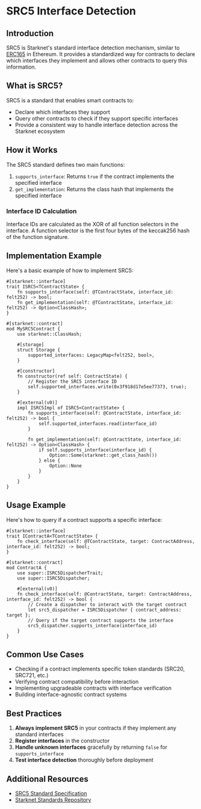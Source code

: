 # SRC5 Interface Detection

## Introduction

SRC5 is Starknet's standard interface detection mechanism, similar to [ERC165](https://eips.ethereum.org/EIPS/eip-165) in
Ethereum. It provides a standardized way for contracts to declare which
interfaces they implement and allows other contracts to query this information.

## What is SRC5?

SRC5 is a standard that enables smart contracts to:

- Declare which interfaces they support
- Query other contracts to check if they support specific interfaces
- Provide a consistent way to handle interface detection across the Starknet
  ecosystem

## How it Works

The SRC5 standard defines two main functions:

1. `supports_interface`: Returns `true` if the contract implements the specified
   interface
2. `get_implementation`: Returns the class hash that implements the specified
   interface

### Interface ID Calculation

Interface IDs are calculated as the XOR of all function selectors in the
interface. A function selector is the first four bytes of the keccak256 hash of
the function signature.

## Implementation Example

Here's a basic example of how to implement SRC5:

```cairo
#[starknet::interface]
trait ISRC5<TContractState> {
    fn supports_interface(self: @TContractState, interface_id: felt252) -> bool;
    fn get_implementation(self: @TContractState, interface_id: felt252) -> Option<ClassHash>;
}

#[starknet::contract]
mod MySRC5Contract {
    use starknet::ClassHash;

    #[storage]
    struct Storage {
        supported_interfaces: LegacyMap<felt252, bool>,
    }

    #[constructor]
    fn constructor(ref self: ContractState) {
        // Register the SRC5 interface ID
        self.supported_interfaces.write(0x3f918d17e5ee77373, true);
    }

    #[external(v0)]
    impl ISRC5Impl of ISRC5<ContractState> {
        fn supports_interface(self: @ContractState, interface_id: felt252) -> bool {
            self.supported_interfaces.read(interface_id)
        }

        fn get_implementation(self: @ContractState, interface_id: felt252) -> Option<ClassHash> {
            if self.supports_interface(interface_id) {
                Option::Some(starknet::get_class_hash())
            } else {
                Option::None
            }
        }
    }
}
```


## Usage Example

Here's how to query if a contract supports a specific interface:

```cairo
#[starknet::interface]
trait IContractA<TContractState> {
    fn check_interface(self: @TContractState, target: ContractAddress, interface_id: felt252) -> bool;
}

#[starknet::contract]
mod ContractA {
    use super::ISRC5DispatcherTrait;
    use super::ISRC5Dispatcher;

    #[external(v0)]
    fn check_interface(self: @ContractState, target: ContractAddress, interface_id: felt252) -> bool {
        // Create a dispatcher to interact with the target contract
        let src5_dispatcher = ISRC5Dispatcher { contract_address: target };
        // Query if the target contract supports the interface
        src5_dispatcher.supports_interface(interface_id)
    }
}

```

## Common Use Cases

- Checking if a contract implements specific token standards (SRC20, SRC721, etc.)
- Verifying contract compatibility before interaction
- Implementing upgradeable contracts with interface verification
- Building interface-agnostic contract systems

## Best Practices

1. **Always implement SRC5** in your contracts if they implement any standard interfaces
2. **Register interfaces** in the constructor
3. **Handle unknown interfaces** gracefully by returning `false` for `supports_interface`
4. **Test interface detection** thoroughly before deployment


## Additional Resources

- [SRC5 Standard Specification](https://github.com/starknet-io/SNIPs/blob/main/SNIPS/snip-5.md)
- [Starknet Standards Repository](https://github.com/starknet-io/SNIPs)